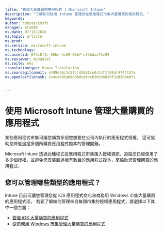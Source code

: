```yaml
---
title: "管理大量購買的應用程式 | Microsoft Intune"
description: "了解如何使用 Intune 管理您從應用程式市集大量購買的應用程式。"
keywords: 
author: robstackmsft
manager: arob98
ms.date: 07/13/2016
ms.topic: article
ms.prod: 
ms.service: microsoft-intune
ms.technology: 
ms.assetid: 674c8f4c-00be-4c69-85b7-cf7bdaa71c94
ms.reviewer: mghadial
ms.suite: ems
translationtype: Human Translation
ms.sourcegitcommit: a409d36c1c5fcfd3d81ce0cbdf1f69af4747157a
ms.openlocfilehash: 1a4cd495ab9636dcd4bc030db663df320209e0f1


---
```


# 使用 Microsoft Intune 管理大量購買的應用程式

某些應用程式市集可讓您購買多個您想要在公司內執行的應用程式授權。 這可協助您降低追蹤多個所購買應用程式複本的管理開銷。

Microsoft Intune 透過此種程式從應用程式市集匯入授權資訊、追蹤您已經使用了多少個授權，並避免您安裝超過擁有數目的應用程式複本，來協助您管理購買的應用程式。

## 您可以管理哪些類型的應用程式？

Intune 目前可讓您管理您從 iOS 應用程式商店和商務用 Windows 市集大量購買的應用程式區。
若要了解如何管理來自每個市集的授權應用程式，請選擇以下其中一個主題︰

- [管理 iOS 大量購買的應用程式](manage-ios-apps-you-purchased-through-a-volume-purchase-program-with-microsoft-intune.md)
- [從商務用 Windows 市集管理大量購買的應用程式](manage-apps-you-purchased-from-the-windows-store-for-business-with-microsoft-intune.md)






<!--HONumber=Jul16_HO3-->


